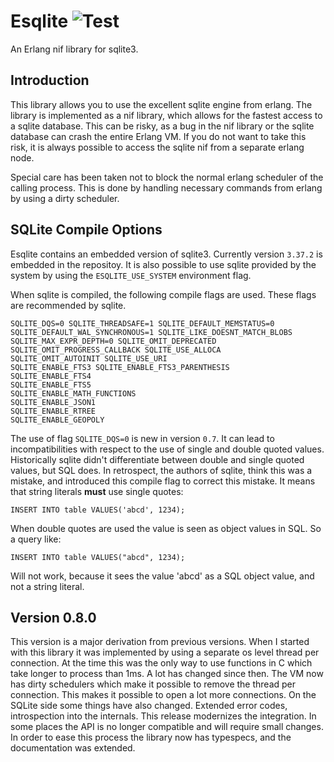 Esqlite ![Test](https://github.com/mmzeeman/esqlite/workflows/Test/badge.svg)
=======

An Erlang nif library for sqlite3.

Introduction
------------

This library allows you to use the excellent sqlite engine from
erlang. The library is implemented as a nif library, which allows for
the fastest access to a sqlite database. This can be risky, as a bug
in the nif library or the sqlite database can crash the entire Erlang
VM. If you do not want to take this risk, it is always possible to
access the sqlite nif from a separate erlang node.

Special care has been taken not to block the normal erlang scheduler
of the calling process. This is done by handling necessary commands
from erlang by using a dirty scheduler.

SQLite Compile Options
----------------------

Esqlite contains an embedded version of sqlite3. Currently version
`3.37.2` is embedded in the repositoy. It is also possible to use 
sqlite provided by the system by using the `ESQLITE_USE_SYSTEM` 
environment flag. 

When sqlite is compiled, the following compile flags are used. These
flags are recommended by sqlite.

```
SQLITE_DQS=0 SQLITE_THREADSAFE=1 SQLITE_DEFAULT_MEMSTATUS=0
SQLITE_DEFAULT_WAL_SYNCHRONOUS=1 SQLITE_LIKE_DOESNT_MATCH_BLOBS
SQLITE_MAX_EXPR_DEPTH=0 SQLITE_OMIT_DEPRECATED
SQLITE_OMIT_PROGRESS_CALLBACK SQLITE_USE_ALLOCA
SQLITE_OMIT_AUTOINIT SQLITE_USE_URI
SQLITE_ENABLE_FTS3 SQLITE_ENABLE_FTS3_PARENTHESIS
SQLITE_ENABLE_FTS4
SQLITE_ENABLE_FTS5
SQLITE_ENABLE_MATH_FUNCTIONS
SQLITE_ENABLE_JSON1
SQLITE_ENABLE_RTREE
SQLITE_ENABLE_GEOPOLY
```

The use of flag `SQLITE_DQS=0` is new in version `0.7`. It can lead
to incompatibilities with respect to the use of single and double 
quoted values. Historically sqlite didn't differentiate between double
and single quoted values, but SQL does. In retrospect, the authors of 
sqlite, think this was a mistake, and introduced this compile flag 
to correct this mistake. It means that string literals **must** use 
single quotes:

```
INSERT INTO table VALUES('abcd', 1234);
```

When double quotes are used the value is seen as object values in 
SQL. So a query like:

```
INSERT INTO table VALUES("abcd", 1234);
```

Will not work, because it sees the value 'abcd' as a SQL object
value, and not a string literal.

Version 0.8.0
-------------

This version is a major derivation from previous versions. When 
I started with this library it was implemented by using a separate
os level thread per connection. At the time this was the only way
to use functions in C which take longer to process than 1ms. 
A lot has changed since then. The VM now has dirty schedulers 
which make it possible to remove the thread per connection.
This makes it possible to open a lot more connections. On the
SQLite side some things have also changed. Extended error codes,
introspection into the internals. This release modernizes the
integration. In some places the API is no longer compatible and
will require small changes. In order to ease this process the 
library now has typespecs, and the documentation was extended.


